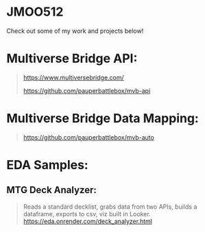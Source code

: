 # JMOO512

Check out some of my work and projects below!

# Multiverse Bridge API:
 >https://www.multiversebridge.com/
 >
 >https://github.com/pauperbattlebox/mvb-api

# Multiverse Bridge Data Mapping:
 >https://github.com/pauperbattlebox/mvb-auto

# EDA Samples:

## MTG Deck Analyzer:
 >Reads a standard decklist, grabs data from two APIs, builds a dataframe, exports to csv, viz built in Looker.
https://eda.onrender.com/deck_analyzer.html
